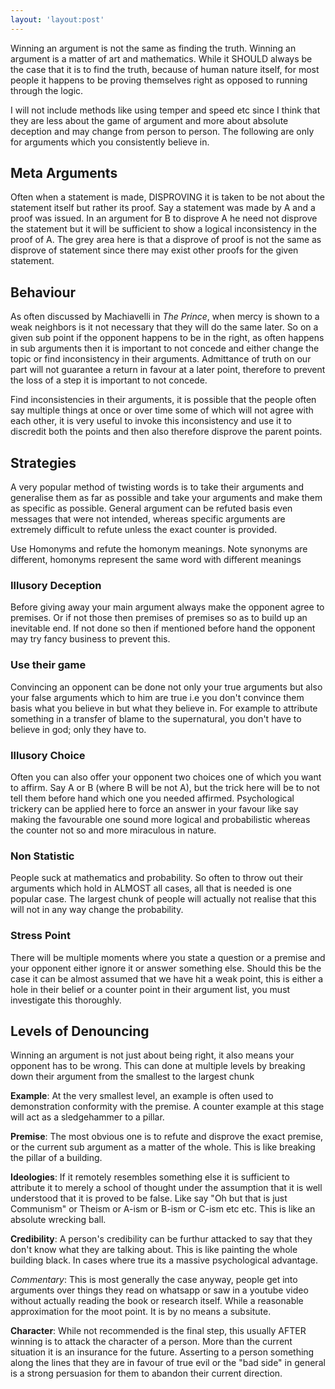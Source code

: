 ```yaml
---
layout: 'layout:post'
---
```


Winning an argument is not the same as finding the truth. Winning an argument is a matter of art and mathematics. While it SHOULD always be the case that it is to find the truth, because of human nature itself, for most people it happens to be proving themselves right as opposed to running through the logic.

I will not include methods like using temper and speed etc since I think that they are less about the game of argument and more about absolute deception and may change from person to person. The following are only for arguments which you consistently believe in.

## Meta Arguments
Often when a statement is made, DISPROVING it is taken to be not about the statement itself but rather its proof. Say a statement was made by A and a proof was issued. In an argument for B to disprove A he need not disprove the statement but it will be sufficient to show a logical inconsistency in the proof of A. The grey area here is that a disprove of proof is not the same as disprove of statement since there may exist other proofs for the given statement.

## Behaviour
As often discussed by Machiavelli in _The Prince_, when mercy is shown to a weak neighbors is it not necessary that they will do the same later. So on a given sub point if the opponent happens to be in the right, as often happens in sub arguments then it is important to not concede and either change the topic or find inconsistency in their arguments. Admittance of truth on our part will not guarantee a return in favour at a later point, therefore to prevent the loss of a step it is important to not concede.

Find inconsistencies in their arguments, it is possible that the people often say multiple things at once or over time some of which will not agree with each other, it is very useful to invoke this inconsistency and use it to discredit both the points and then also therefore disprove the parent points.

## Strategies
A very popular method of twisting words is to take their arguments and generalise them as far as possible and take your arguments and make them as specific as possible. General argument can be refuted basis even messages that were not intended, whereas specific arguments are extremely difficult to refute unless the exact counter is provided.

Use Homonyms and refute the homonym meanings. Note synonyms are different, homonyms represent the same word with different meanings

### Illusory Deception
Before giving away your main argument always make the opponent agree to premises. Or if not those then premises of premises so as to build up an inevitable end. If not done so then if mentioned before hand the opponent may try fancy business to prevent this.

### Use their game
Convincing an opponent can be done not only your true arguments but also your false arguments which to him are true i.e you don't convince them basis what you believe in but what they believe in. For example to attribute something in a transfer of blame to the supernatural, you don't have to believe in god; only they have to.

### Illusory Choice
Often you can also offer your opponent two choices one of which you want to affirm. Say A or B (where B will be not A), but the trick here will be to not tell them before hand which one you needed affirmed. Psychological trickery can be applied here to force an answer in your favour like say making the favourable one sound more logical and probabilistic whereas the counter not so and more miraculous in nature.

### Non Statistic
People suck at mathematics and probability. So often to throw out their arguments which hold in ALMOST all cases, all that is needed is one popular case. The largest chunk of people will actually not realise that this will not in any way change the probability.

### Stress Point
There will be multiple moments where you state a question or a premise and your opponent either ignore it or answer something else. Should this be the case it can be almost assumed that we have hit a weak point, this is either a hole in their belief or a counter point in their argument list, you must investigate this thoroughly.

## Levels of Denouncing
Winning an argument is not just about being right, it also means your opponent has to be wrong. This can done at multiple levels by breaking down their argument from the smallest to the largest chunk

**Example**: At the very smallest level, an example is often used to demonstration conformity with the premise. A counter example at this stage will act as a sledgehammer to a pillar.

**Premise**: The most obvious one is to refute and disprove the exact premise, or the current sub argument as a matter of the whole. This is like breaking the pillar of a building.

**Ideologies**: If it remotely resembles something else it is sufficient to attribute it to merely a school of thought under the assumption that it is well understood that it is proved to be false. Like say "Oh but that is just Communism" or Theism or A-ism or B-ism or C-ism etc etc. This is like an absolute wrecking ball.

**Credibility**: A person's credibility can be furthur attacked to say that they don't know what they are talking about. This is like painting the whole building black. In cases where true its a massive psychological advantage.

*Commentary*: This is most generally the case anyway, people get into arguments over things they read on whatsapp or saw in a youtube video without actually reading the book or research itself. While a reasonable approximation for the moot point. It is by no means a subsitute.

**Character**: While not recommended is the final step, this usually AFTER winning is to attack the character of a person. More than the current situation it is an insurance for the future. Asserting to a person something along the lines that they are in favour of true evil or the "bad side" in general is a strong persuasion for them to abandon their current direction.